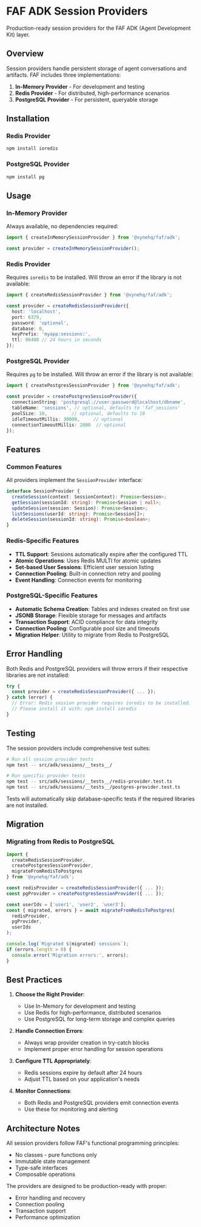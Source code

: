 # FAF ADK Session Providers

Production-ready session providers for the FAF ADK (Agent Development Kit) layer.

## Overview

Session providers handle persistent storage of agent conversations and artifacts. FAF includes three implementations:

1. **In-Memory Provider** - For development and testing
2. **Redis Provider** - For distributed, high-performance scenarios
3. **PostgreSQL Provider** - For persistent, queryable storage

## Installation

### Redis Provider

```bash
npm install ioredis
```

### PostgreSQL Provider

```bash
npm install pg
```

## Usage

### In-Memory Provider

Always available, no dependencies required:

```typescript
import { createInMemorySessionProvider } from '@xynehq/faf/adk';

const provider = createInMemorySessionProvider();
```

### Redis Provider

Requires `ioredis` to be installed. Will throw an error if the library is not available:

```typescript
import { createRedisSessionProvider } from '@xynehq/faf/adk';

const provider = createRedisSessionProvider({
  host: 'localhost',
  port: 6379,
  password: 'optional',
  database: 0,
  keyPrefix: 'myapp:sessions:',
  ttl: 86400 // 24 hours in seconds
});
```

### PostgreSQL Provider

Requires `pg` to be installed. Will throw an error if the library is not available:

```typescript
import { createPostgresSessionProvider } from '@xynehq/faf/adk';

const provider = createPostgresSessionProvider({
  connectionString: 'postgresql://user:password@localhost/dbname',
  tableName: 'sessions', // optional, defaults to 'faf_sessions'
  poolSize: 10,         // optional, defaults to 10
  idleTimeoutMillis: 30000,     // optional
  connectionTimeoutMillis: 2000  // optional
});
```

## Features

### Common Features

All providers implement the `SessionProvider` interface:

```typescript
interface SessionProvider {
  createSession(context: SessionContext): Promise<Session>;
  getSession(sessionId: string): Promise<Session | null>;
  updateSession(session: Session): Promise<Session>;
  listSessions(userId: string): Promise<Session[]>;
  deleteSession(sessionId: string): Promise<boolean>;
}
```

### Redis-Specific Features

- **TTL Support**: Sessions automatically expire after the configured TTL
- **Atomic Operations**: Uses Redis MULTI for atomic updates
- **Set-based User Sessions**: Efficient user session listing
- **Connection Pooling**: Built-in connection retry and pooling
- **Event Handling**: Connection events for monitoring

### PostgreSQL-Specific Features

- **Automatic Schema Creation**: Tables and indexes created on first use
- **JSONB Storage**: Flexible storage for messages and artifacts
- **Transaction Support**: ACID compliance for data integrity
- **Connection Pooling**: Configurable pool size and timeouts
- **Migration Helper**: Utility to migrate from Redis to PostgreSQL

## Error Handling

Both Redis and PostgreSQL providers will throw errors if their respective libraries are not installed:

```typescript
try {
  const provider = createRedisSessionProvider({ ... });
} catch (error) {
  // Error: Redis session provider requires ioredis to be installed. 
  // Please install it with: npm install ioredis
}
```

## Testing

The session providers include comprehensive test suites:

```bash
# Run all session provider tests
npm test -- src/adk/sessions/__tests__/

# Run specific provider tests
npm test -- src/adk/sessions/__tests__/redis-provider.test.ts
npm test -- src/adk/sessions/__tests__/postgres-provider.test.ts
```

Tests will automatically skip database-specific tests if the required libraries are not installed.

## Migration

### Migrating from Redis to PostgreSQL

```typescript
import { 
  createRedisSessionProvider,
  createPostgresSessionProvider,
  migrateFromRedisToPostgres 
} from '@xynehq/faf/adk';

const redisProvider = createRedisSessionProvider({ ... });
const pgProvider = createPostgresSessionProvider({ ... });

const userIds = ['user1', 'user2', 'user3'];
const { migrated, errors } = await migrateFromRedisToPostgres(
  redisProvider,
  pgProvider,
  userIds
);

console.log(`Migrated ${migrated} sessions`);
if (errors.length > 0) {
  console.error('Migration errors:', errors);
}
```

## Best Practices

1. **Choose the Right Provider**:
   - Use In-Memory for development and testing
   - Use Redis for high-performance, distributed scenarios
   - Use PostgreSQL for long-term storage and complex queries

2. **Handle Connection Errors**:
   - Always wrap provider creation in try-catch blocks
   - Implement proper error handling for session operations

3. **Configure TTL Appropriately**:
   - Redis sessions expire by default after 24 hours
   - Adjust TTL based on your application's needs

4. **Monitor Connections**:
   - Both Redis and PostgreSQL providers emit connection events
   - Use these for monitoring and alerting

## Architecture Notes

All session providers follow FAF's functional programming principles:
- No classes - pure functions only
- Immutable state management
- Type-safe interfaces
- Composable operations

The providers are designed to be production-ready with proper:
- Error handling and recovery
- Connection pooling
- Transaction support
- Performance optimization